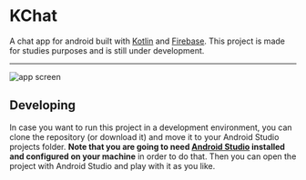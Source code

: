 # KChat
A chat app for android built with [Kotlin](https://kotlinlang.org/) and [Firebase](https://firebase.google.com/). This project is made for studies purposes and is still under development.
<hr/>

![app screen](https://user-images.githubusercontent.com/29918030/107128017-2382ed00-6899-11eb-9dcd-46af92d2d985.png)

## Developing
In case you want to run this project in a development environment, you can clone the repository (or download it) and move it to your Android Studio projects folder. **Note that you are going to need [Android Studio](https://developer.android.com/studio) installed and configured on your machine** in order to do that. Then you can open the project with Android Studio and play with it as you like.
